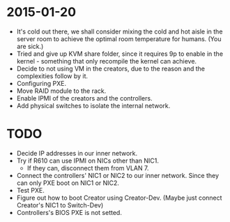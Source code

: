 # 2015-01-20
* It's cold out there, we shall consider mixing the cold and hot aisle in the server room to achieve the optimal room temperature for humans. (You are sick.)
* Tried and give up KVM share folder, since it requires 9p to enable in the kernel - something that only recompile the kernel can achieve.
* Decide to not using VM in the creators, due to the reason and the complexities follow by it.
* Configuring PXE.
* Move RAID module to the rack.
* Enable IPMI of the creators and the controllers.
* Add physical switches to isolate the internal network.

# TODO
* Decide IP addresses in our inner network.
* Try if R610 can use IPMI on NICs other than NIC1.
  * If they can, disconnect them from VLAN 7.
* Connect the controllers' NIC1 or NIC2 to our inner network. Since they can only PXE boot on NIC1 or NIC2.
* Test PXE.
* Figure out how to boot Creator using Creator-Dev. (Maybe just connect Creator's NIC1 to Switch-Dev)
* Controllers's BIOS PXE is not setted.
